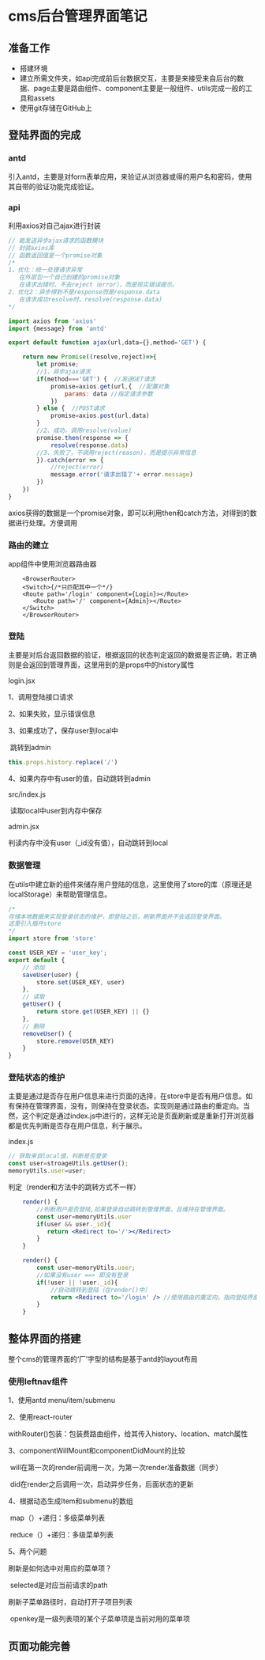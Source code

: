 # cms后台管理界面笔记

## 准备工作

- 搭建环境
- 建立所需文件夹，如api完成前后台数据交互，主要是来接受来自后台的数据、page主要是路由组件、component主要是一般组件、utils完成一般的工具和assets
- 使用git存储在GitHub上

## 登陆界面的完成

### antd

引入antd，主要是对form表单应用，来验证从浏览器或得的用户名和密码，使用其自带的验证功能完成验证。

### api

利用axios对自己ajax进行封装

`````jsx
// 能发送异步ajax请求的函数模块
// 封装axios库
// 函数返回值是一个promise对象
/*
1、优化：统一处理请求异常
   在外层包一个自己创建的promise对象
   在请求出错时，不去reject（error），而是现实错误提示。
2、优化2：异步得到不是response而是response.data
   在请求成功resolve时，resolve(response.data)
*/

import axios from 'axios'
import {message} from 'antd'

export default function ajax(url,data={},method='GET') {

    return new Promise((resolve,reject)=>{
        let promise;
        //1、异步ajax请求
        if(method==='GET') {  //发送GET请求
            promise=axios.get(url,{  //配置对象
                params: data //指定请求参数
            })
        } else {  //POST请求
            promise=axios.post(url,data)
        }
        //2、成功，调用resolve(value)
        promise.then(response => {
            resolve(response.data)
        //3、失败了，不调用reject(reason)，而是提示异常信息
        }).catch(error => {
            //reject(error)
            message.error('请求出错了'+ error.message)
        })
    })
}
`````

axios获得的数据是一个promise对象，即可以利用then和catch方法，对得到的数据进行处理。方便调用

### 路由的建立

app组件中使用浏览器路由器

`````react
    <BrowserRouter>
    <Switch>{/*只匹配其中一个*/}
    <Route path='/login' component={Login}></Route>
       <Route path='/' component={Admin}></Route>
    </Switch>
    </BrowserRouter>
`````

### 登陆

主要是对后台返回数据的验证，根据返回的状态判定返回的数据是否正确，若正确则是会返回到管理界面，这里用到的是props中的history属性

login.jsx

1、调用登陆接口请求

2、如果失败，显示错误信息

3、如果成功了，保存user到local中

​      跳转到admin

````js
this.props.history.replace('/')
````

4、如果内存中有user的值，自动跳转到admin

src/index.js

​     读取local中user到内存中保存

admin.jsx

判读内存中没有user（_id没有值），自动跳转到local

### 数据管理

在utils中建立新的组件来储存用户登陆的信息，这里使用了store的库（原理还是localStorage）来帮助管理信息。

`````jsx
/*
存储本地数据来实现登录状态的维护，即登陆之后，刷新界面并不会返回登录界面。
这里引入插件store
*/
import store from 'store'

const USER_KEY = 'user_key';
export default {
    // 添加
    saveUser(user) {
        store.set(USER_KEY, user)
    },
    // 读取
    getUser() {
        return store.get(USER_KEY) || {}
    },
    // 删除
    removeUser() {
        store.remove(USER_KEY)
    }
}
`````

### 登陆状态的维护

主要是通过是否存在用户信息来进行页面的选择，在store中是否有用户信息。如有保持在管理界面，没有，则保持在登录状态。实现则是通过路由的重定向。当然，这个判定是通过index.js中进行的，这样无论是页面刷新或是重新打开浏览器都是优先判断是否存在用户信息，利于展示。

index.js

`````js
// 获取来自local值，判断是否登录
const user=stroageUtils.getUser();
memoryUtils.user=user;

`````

判定（render和方法中的跳转方式不一样）

````jsx
    render() {
        //判断用户是否登陆,如果登录自动跳转到管理界面，且维持在管理界面。
        const user=memoryUtils.user
        if(user && user._id){
           return <Redirect to='/'></Redirect>
        }
    }
````

````jsx
    render() {
        const user=memoryUtils.user;
        //如果没有user ==> 即没有登录
        if(!user || !user._id){
            //自动跳转到登陆（在render()中）
            return <Redirect to='/login' /> //使用路由的重定向，指向登陆界面
        }
    }
````

## 整体界面的搭建

整个cms的管理界面的‘厂’字型的结构是基于antd的layout布局

### 使用leftnav组件

1、使用antd menu/item/submenu

2、使用react-router

​      withRouter()包装：包装费路由组件，给其传入history、location、match属性

3、componentWillMount和componentDidMount的比较

​     will在第一次的render前调用一次，为第一次render准备数据（同步）

​     did在render之后调用一次，启动异步任务，后面状态的更新

4、根据动态生成Item和submenu的数组

​     map（）+递归：多级菜单列表

​     reduce（）+递归：多级菜单列表

5、两个问题

   刷新是如何选中对用应的菜单项？

​       selected是对应当前请求的path

   刷新子菜单路径时，自动打开子项目列表

​      openkey是一级列表项的某个子菜单项是当前对用的菜单项

## 页面功能完善



